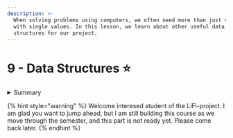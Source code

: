 ```yaml
---
description: >-
  When solving problems using computers, we often need more than just variables
  with single values. In this lesson, we learn about other useful data
  structures for our project.
---
```


# 9 - Data Structures ⭐

<details>

<summary>Summary</summary>

This lesson is relevant for [Exercise 3: On and Off](https://github.com/winf-hsos/lifi-exercises/blob/main/exercises/03\_exercise\_on\_and\_off.pdf).

</details>

{% hint style="warning" %}
Welcome interesed student of the LiFi-project. I am glad you want to jump ahead, but I am still building this course as we move through the semester, and this part is not ready yet. Please come back later.
{% endhint %}
